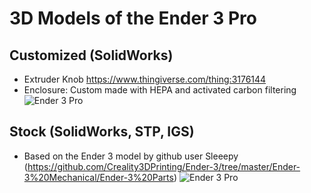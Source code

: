 # 3D Models of the Ender 3 Pro

## Customized (SolidWorks)
- Extruder Knob https://www.thingiverse.com/thing:3176144
- Enclosure: Custom made with HEPA and activated carbon filtering
![Ender 3 Pro](https://raw.githubusercontent.com/hyotynen/Ender-3-Pro/master/3D%20Model/Ender%203%20Pro%20Enclosure.png?raw=true "Ender 3 Pro Enclosure")

## Stock (SolidWorks, STP, IGS)
- Based on the Ender 3 model by github user Sleeepy (https://github.com/Creality3DPrinting/Ender-3/tree/master/Ender-3%20Mechanical/Ender-3%20Parts)
![Ender 3 Pro](https://raw.githubusercontent.com/hyotynen/Ender-3-Pro/master/Ender%203%20Pro.png?raw=true "Ender 3 Pro")

